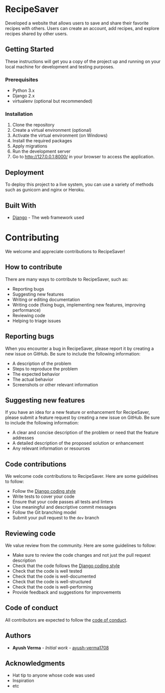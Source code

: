 # RecipeSaver

Developed a website that allows users to save and share their favorite recipes with others. Users can create an account, add recipes, and explore recipes shared by other users.

## Getting Started

These instructions will get you a copy of the project up and running on your local machine for development and testing purposes.

### Prerequisites

- Python 3.x
- Django 2.x
- virtualenv (optional but recommended)

### Installation

1. Clone the repository
2. Create a virtual environment (optional)
3. Activate the virtual environment (on Windows)
4. Install the required packages
5. Apply migrations
6. Run the development server
7. Go to http://127.0.0.1:8000/ in your browser to access the application.

## Deployment

To deploy this project to a live system, you can use a variety of methods such as gunicorn and nginx or Heroku.

## Built With

* [Django](https://www.djangoproject.com/) - The web framework used

# Contributing

We welcome and appreciate contributions to RecipeSaver!

## How to contribute

There are many ways to contribute to RecipeSaver, such as:

- Reporting bugs
- Suggesting new features
- Writing or editing documentation
- Writing code (fixing bugs, implementing new features, improving performance)
- Reviewing code
- Helping to triage issues

## Reporting bugs

When you encounter a bug in RecipeSaver, please report it by creating a new issue on GitHub. Be sure to include the following information:

- A description of the problem
- Steps to reproduce the problem
- The expected behavior
- The actual behavior
- Screenshots or other relevant information

## Suggesting new features

If you have an idea for a new feature or enhancement for RecipeSaver, please submit a feature request by creating a new issue on GitHub. Be sure to include the following information:

- A clear and concise description of the problem or need that the feature addresses
- A detailed description of the proposed solution or enhancement
- Any relevant information or resources

## Code contributions

We welcome code contributions to RecipeSaver. Here are some guidelines to follow:

- Follow the [Django coding style](https://docs.djangoproject.com/en/3.2/internals/contributing/writing-code/coding-style/)
- Write tests to cover your code
- Ensure that your code passes all tests and linters
- Use meaningful and descriptive commit messages
- Follow the Git branching model
- Submit your pull request to the `dev` branch

## Reviewing code

We value review from the community. Here are some guidelines to follow:

- Make sure to review the code changes and not just the pull request description
- Check that the code follows the [Django coding style](https://docs.djangoproject.com/en/3.2/internals/contributing/writing-code/coding-style/)
- Check that the code is well tested
- Check that the code is well-documented
- Check that the code is well-structured
- Check that the code is well-performing
- Provide feedback and suggestions for improvements

## Code of conduct

All contributors are expected to follow the [code of conduct](https://github.com/ayush-verma1708/RecipeSaver/blob/master/CODE_OF_CONDUCT.md).

## Authors

* **Ayush Verma** - *Initial work* - [ayush-verma1708](https://github.com/ayush-verma1708)

## Acknowledgments

* Hat tip to anyone whose code was used
* Inspiration
* etc
